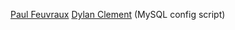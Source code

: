 [Paul Feuvraux](https://github.com/Super-Baleine)
[Dylan Clement](https://github.com/dclement8) (MySQL config script)
